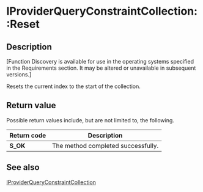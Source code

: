 # IProviderQueryConstraintCollection::Reset

## Description

[Function Discovery is available for use in the operating systems specified in the Requirements section. It may be altered or unavailable in subsequent versions.]

Resets the current index to the start of the collection.

## Return value

Possible return values include, but are not limited to, the following.

| Return code | Description |
| --- | --- |
| **S_OK** | The method completed successfully. |

## See also

[IProviderQueryConstraintCollection](https://learn.microsoft.com/windows/desktop/api/functiondiscoveryprovider/nn-functiondiscoveryprovider-iproviderqueryconstraintcollection)